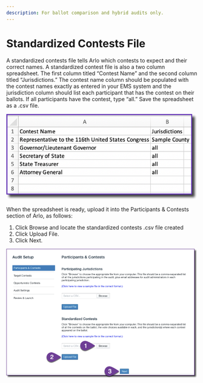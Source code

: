 ```yaml
---
description: For ballot comparison and hybrid audits only.
---
```


# Standardized Contests File

A standardized contests file tells Arlo which contests to expect and their correct names. A standardized contest file is also a two column spreadsheet. The first column titled “Contest Name” and the second column titled “Jurisdictions.”  The contest name column should be populated with the contest names exactly as entered in your EMS system and the jurisdiction column should list each participant that has the contest on their ballots. If all participants have the contest, type “all.” Save the spreadsheet as a .csv file.

![](<../../.gitbook/assets/image (73).png>)

When the spreadsheet is ready, upload it into the Participants & Contests section of Arlo, as follows:

1. Click Browse and locate the standardized contests .csv file created&#x20;
2. Click Upload File.
3. Click Next.

![](<../../.gitbook/assets/image (23).png>)
